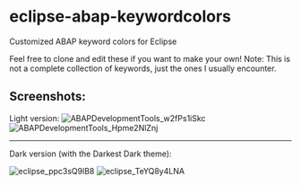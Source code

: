 # eclipse-abap-keywordcolors
Customized ABAP keyword colors for Eclipse

Feel free to clone and edit these if you want to make your own! Note: This is not a complete collection of keywords, just the ones I usually encounter.

## Screenshots:

Light version:
![ABAPDevelopmentTools_w2fPs1iSkc](https://user-images.githubusercontent.com/5097067/60347073-d2bcca00-99bc-11e9-8f2f-ddbe9310b9b4.png)
![ABAPDevelopmentTools_Hpme2NlZnj](https://user-images.githubusercontent.com/5097067/60347071-d18b9d00-99bc-11e9-85b0-71b241aaa9cb.png)

--------------------

Dark version (with the Darkest Dark theme):

![eclipse_ppc3sQ9lB8](https://user-images.githubusercontent.com/5097067/60347042-c8023500-99bc-11e9-9dad-6a279c369088.png)
![eclipse_TeYQ8y4LNA](https://user-images.githubusercontent.com/5097067/60347058-cb95bc00-99bc-11e9-8cf8-585cc0b269c0.png)
